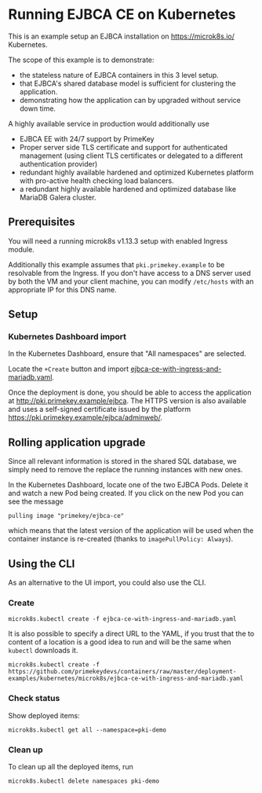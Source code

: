 # Running EJBCA CE on Kubernetes

This is an example setup an EJBCA installation on <https://microk8s.io/> Kubernetes.

The scope of this example is to demonstrate:

* the stateless nature of EJBCA containers in this 3 level setup.
* that EJBCA's shared database model is sufficient for clustering the application.
* demonstrating how the application can by upgraded without service down time.

A highly available service in production would additionally use

* EJBCA EE with 24/7 support by PrimeKey
* Proper server side TLS certificate and support for authenticated management (using client TLS certificates or delegated to a different authentication provider)
* redundant highly available hardened and optimized Kubernetes platform with pro-active health checking load balancers.
* a redundant highly available hardened and optimized database like MariaDB Galera cluster.


## Prerequisites

You will need a running microk8s v1.13.3 setup with enabled Ingress module.

Additionally this example assumes that `pki.primekey.example` to be resolvable from the Ingress.
If you don't have access to a DNS server used by both the VM and your client machine, you can modify `/etc/hosts` with an appropriate IP for this DNS name.

## Setup

### Kubernetes Dashboard import

In the Kubernetes Dashboard, ensure that "All namespaces" are selected.

Locate the `+Create` button and import [ejbca-ce-with-ingress-and-mariadb.yaml](ejbca-ce-with-ingress-and-mariadb.yaml).

Once the deployment is done, you should be able to access the application at <http://pki.primekey.example/ejbca>.
The HTTPS version is also available and uses a self-signed certificate issued by the platform <https://pki.primekey.example/ejbca/adminweb/>.



## Rolling application upgrade

Since all relevant information is stored in the shared SQL database, we simply need to remove the replace the running instances with new ones.

In the Kubernetes Dashboard, locate one of the two EJBCA Pods. Delete it and watch a new Pod being created.
If you click on the new Pod you can see the message
```
pulling image "primekey/ejbca-ce"
```
which means that the latest version of the application will be used when the container instance is re-created (thanks to `imagePullPolicy: Always`).


## Using the CLI

As an alternative to the UI import, you could also use the CLI.

### Create
```
microk8s.kubectl create -f ejbca-ce-with-ingress-and-mariadb.yaml
```

It is also possible to specify a direct URL to the YAML, if you trust that the to content of a location is a good idea to run and will be the same when `kubectl` downloads it.
```
microk8s.kubectl create -f https://github.com/primekeydevs/containers/raw/master/deployment-examples/kubernetes/microk8s/ejbca-ce-with-ingress-and-mariadb.yaml
```

### Check status

Show deployed items:
```
microk8s.kubectl get all --namespace=pki-demo
```

### Clean up

To clean up all the deployed items, run
```
microk8s.kubectl delete namespaces pki-demo
```
